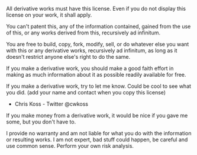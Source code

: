 All derivative works must have this license.  Even if you do not display this license on your work, it shall apply.

You can't patent this, any of the information contained, gained from the use of this, or any works derived from this, recursively ad infinitum. 

You are free to build, copy, fork, modify, sell, or do whatever else you want with this or any derivative works, recursively ad infinitum, as long as it doesn't restrict anyone else's right to do the same. 

If you make a derivative work, you should make a good faith effort in making as much information about it as possible readily available for free. 

If you make a derivative work, try to let me know.  Could be cool to see what you did. (add your name and contact when you copy this license)
- Chris Koss - Twitter @cwkoss

If you make money from a derivative work, it would be nice if you gave me some, but you don't have to.

I provide no warranty and am not liable for what you do with the information or resulting works.  I am not expert, bad stuff could happen, be careful and use common sense. Perform your own risk analysis. 
